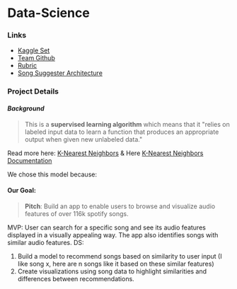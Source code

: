 # Data-Science

### Links

- [Kaggle Set](https://www.kaggle.com/tomigelo/spotify-audio-features)
- [Team Github](https://trello.com/c/i2p8e44L/5-ml-engineers)
- [Rubric](https://www.notion.so/Data-Science-Unit-4-814c17e421334cd8b3d2867d1d49f541)
- [Song Suggester Architecture](https://www.notion.so/Spotify-Song-Suggester-0fd8e64d69c54e03a7884eec81885dbc)

### Project Details

 #### *Background*

> This is a **supervised learning algorithm** which means that it "relies on labeled input data to learn a function that produces an appropriate output when given new unlabeled data."

Read more here: [K-Nearest Neighbors](https://towardsdatascience.com/machine-learning-basics-with-the-k-nearest-neighbors-algorithm-6a6e71d01761) & Here [K-Nearest Neighbors Documentation](https://scikit-learn.org/stable/modules/neighbors.html)


We chose this model because:


#### **Our Goal**:

> **Pitch**: Build an app to enable users to browse and visualize audio features of over 116k spotify songs.

MVP: User can search for a specific song and see its audio features displayed in a visually appealing way. The app also identifies songs with similar audio features.
DS:
1. Build a model to recommend songs based on similarity to user input (I like song x, here are n songs like it based on these similar features)
2. Create visualizations using song data to highlight similarities and differences between recommendations.
